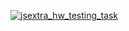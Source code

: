 [![jsextra_hw_testing_task](https://github.com/SadliyVI/JSExtra_HW_Testing/actions/workflows/main.yml/badge.svg)](https://github.com/SadliyVI/JSExtra_HW_Testing/actions/workflows/main.yml)

